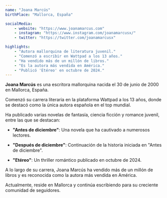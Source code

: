```yaml
---
name: "Joana Marcús"
birthPlace: "Mallorca, España"

socialMedia: 
    - website: "https://www.joanamarcus.com"
    - instagram: "https://www.instagram.com/joanamarcusx/"
    - twitter: "https://twitter.com/joanamarcusx"

highlights:
    - "Autora mallorquina de literatura juvenil."
    - "Comenzó a escribir en Wattpad a los 13 años."
    - "Ha vendido más de un millón de libros."
    - "Es la autora más vendida en América."
    - "Publicó 'Etéreo' en octubre de 2024."
---
```

**Joana Marcús** es una escritora mallorquina nacida el 30 de junio de 2000 en Mallorca, España.

Comenzó su carrera literaria en la plataforma Wattpad a los 13 años, donde se destacó como la única autora española en el top mundial.

Ha publicado varias novelas de fantasía, ciencia ficción y romance juvenil, entre las que se destacan:

- **"Antes de diciembre"**: Una novela que ha cautivado a numerosos lectores.

- **"Después de diciembre"**: Continuación de la historia iniciada en "Antes de diciembre".

- **"Etéreo"**: Un thriller romántico publicado en octubre de 2024.

A lo largo de su carrera, Joana Marcús ha vendido más de un millón de libros y es reconocida como la autora más vendida en América.

Actualmente, reside en Mallorca y continúa escribiendo para su creciente comunidad de seguidores.